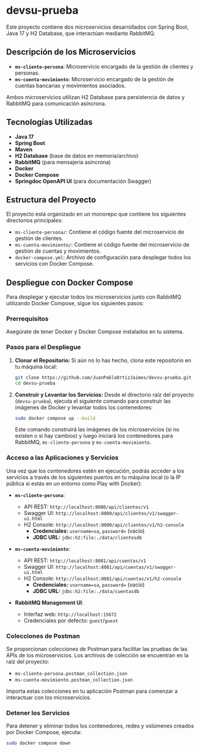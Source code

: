# devsu-prueba

Este proyecto contiene dos microservicios desarrollados con Spring Boot, Java 17 y H2 Database, que interactúan mediante RabbitMQ.

## Descripción de los Microservicios

*   **`ms-cliente-persona`**: Microservicio encargado de la gestión de clientes y personas.
*   **`ms-cuenta-movimiento`**: Microservicio encargado de la gestión de cuentas bancarias y movimientos asociados.

Ambos microservicios utilizan H2 Database para persistencia de datos y RabbitMQ para comunicación asíncrona.

## Tecnologías Utilizadas

*   **Java 17**
*   **Spring Boot**
*   **Maven**
*   **H2 Database** (base de datos en memoria/archivo)
*   **RabbitMQ** (para mensajería asíncrona)
*   **Docker**
*   **Docker Compose**
*   **Springdoc OpenAPI UI** (para documentación Swagger)

## Estructura del Proyecto

El proyecto está organizado en un monorepo que contiene los siguientes directorios principales:

*   `ms-cliente-persona/`: Contiene el código fuente del microservicio de gestión de clientes.
*   `ms-cuenta-movimiento/`: Contiene el código fuente del microservicio de gestión de cuentas y movimientos.
*   `docker-compose.yml`: Archivo de configuración para desplegar todos los servicios con Docker Compose.

## Despliegue con Docker Compose

Para desplegar y ejecutar todos los microservicios junto con RabbitMQ utilizando Docker Compose, sigue los siguientes pasos:

### Prerrequisitos

Asegúrate de tener Docker y Docker Compose instalados en tu sistema.

### Pasos para el Despliegue

1.  **Clonar el Repositorio:**
    Si aún no lo has hecho, clona este repositorio en tu máquina local:
    ```bash
    git clone https://github.com/JuanPabloOrtizJaimes/devsu-prueba.git
    cd devsu-prueba
    ```

2.  **Construir y Levantar los Servicios:**
    Desde el directorio raíz del proyecto (`devsu-prueba`), ejecuta el siguiente comando para construir las imágenes de Docker y levantar todos los contenedores:
    ```bash
    sudo docker compose up --build
    ```
    Este comando construirá las imágenes de los microservicios (si no existen o si hay cambios) y luego iniciará los contenedores para RabbitMQ, `ms-cliente-persona` y `ms-cuenta-movimiento`.

### Acceso a las Aplicaciones y Servicios

Una vez que los contenedores estén en ejecución, podrás acceder a los servicios a través de los siguientes puertos en tu máquina local (o la IP pública si estás en un entorno como Play with Docker):

*   **`ms-cliente-persona`**:
    *   API REST: `http://localhost:8080/api/clientes/v1`
    *   Swagger UI: `http://localhost:8080/api/clientes/v1/swagger-ui.html`
    *   H2 Console: `http://localhost:8080/api/clientes/v1/h2-console`
        *   **Credenciales:** `username=sa`, `password=` (vacío)
        *   **JDBC URL:** `jdbc:h2:file:./data/clientesdb`
        

*   **`ms-cuenta-movimiento`**:
    *   API REST: `http://localhost:8081/api/cuentas/v1`
    *   Swagger UI: `http://localhost:8081/api/cuentas/v1/swagger-ui.html`
    *   H2 Console: `http://localhost:8081/api/cuentas/v1/h2-console`
        *   **Credenciales:** `username=sa`, `password=` (vacío)
        *   **JDBC URL:** `jdbc:h2:file:./data/cuentasdb`
        

*   **RabbitMQ Management UI**:
    *   Interfaz web: `http://localhost:15672`
    *   Credenciales por defecto: `guest`/`guest`

### Colecciones de Postman

Se proporcionan colecciones de Postman para facilitar las pruebas de las APIs de los microservicios. Los archivos de colección se encuentran en la raíz del proyecto:

*   `ms-cliente-persona.postman_collection.json`
*   `ms-cuenta-movimiento.postman_collection.json`

Importa estas colecciones en tu aplicación Postman para comenzar a interactuar con los microservicios.

### Detener los Servicios

Para detener y eliminar todos los contenedores, redes y volúmenes creados por Docker Compose, ejecuta:
```bash
sudo docker compose down
```